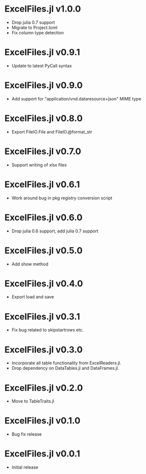 # ExcelFiles.jl v1.0.0
* Drop julia 0.7 support
* Migrate to Project.toml
* Fix column type detection

# ExcelFiles.jl v0.9.1
* Update to latest PyCall syntax

# ExcelFiles.jl v0.9.0
* Add support for "application/vnd.dataresource+json" MIME type

# ExcelFiles.jl v0.8.0
* Export FileIO.File and FileIO.@format_str

# ExcelFiles.jl v0.7.0
* Support writing of xlsx files

# ExcelFiles.jl v0.6.1
* Work around bug in pkg registry conversion script

# ExcelFiles.jl v0.6.0
* Drop julia 0.6 support, add julia 0.7 support

# ExcelFiles.jl v0.5.0
* Add show method

# ExcelFiles.jl v0.4.0
* Export load and save

# ExcelFiles.jl v0.3.1
* Fix bug related to skipstartrows etc.

# ExcelFiles.jl v0.3.0
* Incorporate all table functionality from ExcelReaders.jl.
* Drop dependency on DataTables.jl and DataFrames.jl.

# ExcelFiles.jl v0.2.0
* Move to TableTraits.jl

# ExcelFiles.jl v0.1.0
* Bug fix release

# ExcelFiles.jl v0.0.1
* Initial release

